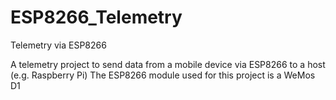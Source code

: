 # ESP8266_Telemetry
Telemetry via ESP8266

A telemetry project to send data from a mobile device via ESP8266 to a host (e.g. Raspberry Pi)
The ESP8266 module used for this project is a WeMos D1
